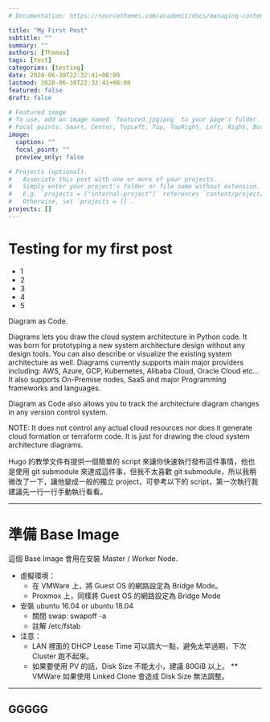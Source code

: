 ```yaml
---
# Documentation: https://sourcethemes.com/academic/docs/managing-content/

title: "My First Post"
subtitle: ""
summary: ""
authors: [Thomas]
tags: [test]
categories: [testing]
date: 2020-06-30T22:32:41+08:00
lastmod: 2020-06-30T22:32:41+08:00
featured: false
draft: false

# Featured image
# To use, add an image named `featured.jpg/png` to your page's folder.
# Focal points: Smart, Center, TopLeft, Top, TopRight, Left, Right, BottomLeft, Bottom, BottomRight.
image:
  caption: ""
  focal_point: ""
  preview_only: false

# Projects (optional).
#   Associate this post with one or more of your projects.
#   Simply enter your project's folder or file name without extension.
#   E.g. `projects = ["internal-project"]` references `content/project/deep-learning/index.md`.
#   Otherwise, set `projects = []`.
projects: []
---
```


# Testing for my first post

* 1
* 2
* 3
* 4
* 5

Diagram as Code.

Diagrams lets you draw the cloud system architecture in Python code. It was born for prototyping a new system architecture design without any design tools. You can also describe or visualize the existing system architecture as well. Diagrams currently supports main major providers including: AWS, Azure, GCP, Kubernetes, Alibaba Cloud, Oracle Cloud etc... It also supports On-Premise nodes, SaaS and major Programming frameworks and languages.

Diagram as Code also allows you to track the architecture diagram changes in any version control system.


NOTE: It does not control any actual cloud resources nor does it generate cloud formation or terraform code. It is just for drawing the cloud system architecture diagrams.


Hugo 的教學文件有提供一個簡單的 script 來讓你快速執行發布這件事情，他也是使用 git submodule 來達成這件事，但我不太喜歡 git submodule，所以我稍微改了一下，讓他變成一般的獨立 project，可參考以下的 script，第一次執行我建議先一行一行手動執行看看。

---

準備 Base Image
===

這個 Base Image 會用在安裝 Master / Worker Node.

* 虛擬環境：
    * 在 VMWare 上，將 Guest OS 的網路設定為 Bridge Mode。
    * Proxmox  上，同樣將 Guest OS 的網路設定為 Bridge Mode
* 安裝 ubuntu 16.04 or ubuntu 18.04
    * 關閉 swap: swapoff -a
    * 註解 /etc/fstab
* 注意：
    * LAN 裡面的 DHCP Lease Time 可以調大一點，避免太早過期，下次 Cluster 跑不起來。
    * 如果要使用 PV 的話，Disk Size 不能太小，建議 80GiB 以上。
    ** VMWare 如果使用 Linked Clone 會造成 Disk Size 無法調整。

---

GGGGG
---

